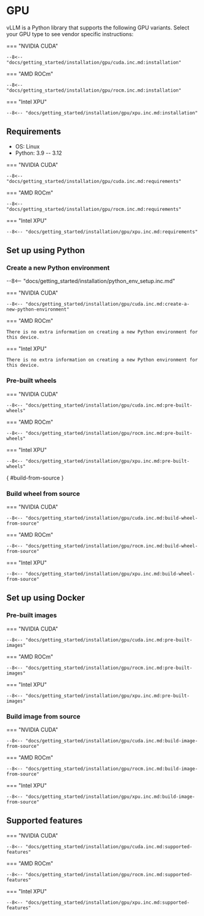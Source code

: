 # GPU

vLLM is a Python library that supports the following GPU variants. Select your GPU type to see vendor specific instructions:

=== "NVIDIA CUDA"

    --8<-- "docs/getting_started/installation/gpu/cuda.inc.md:installation"

=== "AMD ROCm"

    --8<-- "docs/getting_started/installation/gpu/rocm.inc.md:installation"

=== "Intel XPU"

    --8<-- "docs/getting_started/installation/gpu/xpu.inc.md:installation"

## Requirements

- OS: Linux
- Python: 3.9 -- 3.12

=== "NVIDIA CUDA"

    --8<-- "docs/getting_started/installation/gpu/cuda.inc.md:requirements"

=== "AMD ROCm"

    --8<-- "docs/getting_started/installation/gpu/rocm.inc.md:requirements"

=== "Intel XPU"

    --8<-- "docs/getting_started/installation/gpu/xpu.inc.md:requirements"

## Set up using Python

### Create a new Python environment

--8<-- "docs/getting_started/installation/python_env_setup.inc.md"

=== "NVIDIA CUDA"

    --8<-- "docs/getting_started/installation/gpu/cuda.inc.md:create-a-new-python-environment"

=== "AMD ROCm"

    There is no extra information on creating a new Python environment for this device.

=== "Intel XPU"

    There is no extra information on creating a new Python environment for this device.

### Pre-built wheels

=== "NVIDIA CUDA"

    --8<-- "docs/getting_started/installation/gpu/cuda.inc.md:pre-built-wheels"

=== "AMD ROCm"

    --8<-- "docs/getting_started/installation/gpu/rocm.inc.md:pre-built-wheels"

=== "Intel XPU"

    --8<-- "docs/getting_started/installation/gpu/xpu.inc.md:pre-built-wheels"

[](){ #build-from-source }

### Build wheel from source

=== "NVIDIA CUDA"

    --8<-- "docs/getting_started/installation/gpu/cuda.inc.md:build-wheel-from-source"

=== "AMD ROCm"

    --8<-- "docs/getting_started/installation/gpu/rocm.inc.md:build-wheel-from-source"

=== "Intel XPU"

    --8<-- "docs/getting_started/installation/gpu/xpu.inc.md:build-wheel-from-source"

## Set up using Docker

### Pre-built images

=== "NVIDIA CUDA"

    --8<-- "docs/getting_started/installation/gpu/cuda.inc.md:pre-built-images"

=== "AMD ROCm"

    --8<-- "docs/getting_started/installation/gpu/rocm.inc.md:pre-built-images"

=== "Intel XPU"

    --8<-- "docs/getting_started/installation/gpu/xpu.inc.md:pre-built-images"

### Build image from source

=== "NVIDIA CUDA"

    --8<-- "docs/getting_started/installation/gpu/cuda.inc.md:build-image-from-source"

=== "AMD ROCm"

    --8<-- "docs/getting_started/installation/gpu/rocm.inc.md:build-image-from-source"

=== "Intel XPU"

    --8<-- "docs/getting_started/installation/gpu/xpu.inc.md:build-image-from-source"

## Supported features

=== "NVIDIA CUDA"

    --8<-- "docs/getting_started/installation/gpu/cuda.inc.md:supported-features"

=== "AMD ROCm"

    --8<-- "docs/getting_started/installation/gpu/rocm.inc.md:supported-features"

=== "Intel XPU"

    --8<-- "docs/getting_started/installation/gpu/xpu.inc.md:supported-features"

